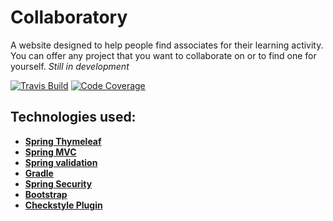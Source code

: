 Collaboratory
=====================

A website designed to help people find associates for their learning activity.
You can offer any project that you want to collaborate on or to find one for yourself.
_Still in development_

[![Travis Build](https://api.travis-ci.org/serhiizem/Collaboratory.svg?branch=master)](https://travis-ci.org/serhiizem/Collaboratory)
[![Code Coverage](https://codecov.io/gh/serhiizem/Collaboratory/branch/master/graph/badge.svg)](https://codecov.io/gh/serhiizem/Collaboratory)

Technologies used:
--------------------------------
- **[Spring Thymeleaf](http://www.thymeleaf.org/doc/tutorials/2.1/thymeleafspring.html)**
- **[Spring MVC](http://docs.spring.io/spring/docs/current/spring-framework-reference/html/mvc.html)**
- **[Spring validation](http://docs.spring.io/spring/docs/current/spring-framework-reference/html/validation.html)**
- **[Gradle](https://docs.gradle.org/current/userguide/userguide)**
- **[Spring Security](http://docs.spring.io/autorepo/docs/spring-security/4.1.x/reference/htmlsingle/)**
- **[Bootstrap](http://getbootstrap.com/getting-started/)**
- **[Checkstyle Plugin](https://github.com/jshiell/checkstyle-idea/)**

